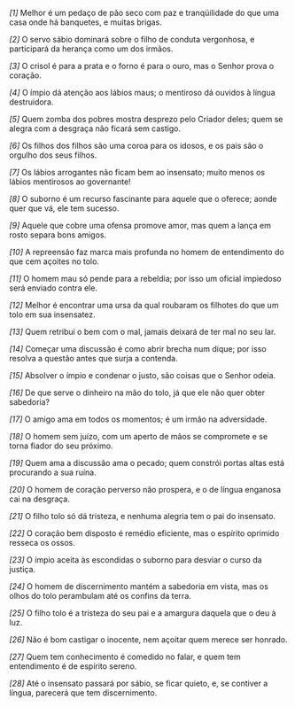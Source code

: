 *[1]* Melhor é um pedaço de pão seco com paz e tranqüilidade do que uma casa onde há banquetes, e muitas brigas.

*[2]* O servo sábio dominará sobre o filho de conduta vergonhosa, e participará da herança como um dos irmãos.

*[3]* O crisol é para a prata e o forno é para o ouro, mas o Senhor prova o coração.

*[4]* O ímpio dá atenção aos lábios maus; o mentiroso dá ouvidos à língua destruidora.

*[5]* Quem zomba dos pobres mostra desprezo pelo Criador deles; quem se alegra com a desgraça não ficará sem castigo.

*[6]* Os filhos dos filhos são uma coroa para os idosos, e os pais são o orgulho dos seus filhos.

*[7]* Os lábios arrogantes não ficam bem ao insensato; muito menos os lábios mentirosos ao governante!

*[8]* O suborno é um recurso fascinante para aquele que o oferece; aonde quer que vá, ele tem sucesso.

*[9]* Aquele que cobre uma ofensa promove amor, mas quem a lança em rosto separa bons amigos.

*[10]* A repreensão faz marca mais profunda no homem de entendimento do que cem açoites no tolo.

*[11]* O homem mau só pende para a rebeldia; por isso um oficial impiedoso será enviado contra ele.

*[12]* Melhor é encontrar uma ursa da qual roubaram os filhotes do que um tolo em sua insensatez.

*[13]* Quem retribui o bem com o mal, jamais deixará de ter mal no seu lar.

*[14]* Começar uma discussão é como abrir brecha num dique; por isso resolva a questão antes que surja a contenda.

*[15]* Absolver o ímpio e condenar o justo, são coisas que o Senhor odeia.

*[16]* De que serve o dinheiro na mão do tolo, já que ele não quer obter sabedoria?

*[17]* O amigo ama em todos os momentos; é um irmão na adversidade.

*[18]* O homem sem juízo, com um aperto de mãos se compromete e se torna fiador do seu próximo.

*[19]* Quem ama a discussão ama o pecado; quem constrói portas altas está procurando a sua ruína.

*[20]* O homem de coração perverso não prospera, e o de língua enganosa cai na desgraça.

*[21]* O filho tolo só dá tristeza, e nenhuma alegria tem o pai do insensato.

*[22]* O coração bem disposto é remédio eficiente, mas o espírito oprimido resseca os ossos.

*[23]* O ímpio aceita às escondidas o suborno para desviar o curso da justiça.

*[24]* O homem de discernimento mantém a sabedoria em vista, mas os olhos do tolo perambulam até os confins da terra.

*[25]* O filho tolo é a tristeza do seu pai e a amargura daquela que o deu à luz.

*[26]* Não é bom castigar o inocente, nem açoitar quem merece ser honrado.

*[27]* Quem tem conhecimento é comedido no falar, e quem tem entendimento é de espírito sereno.

*[28]* Até o insensato passará por sábio, se ficar quieto, e, se contiver a língua, parecerá que tem discernimento.

